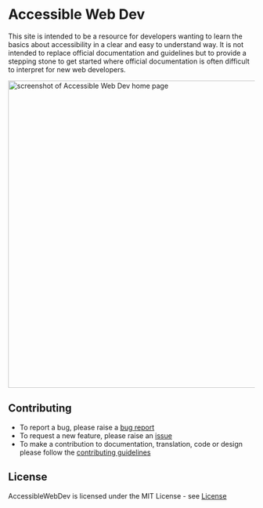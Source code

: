 # Accessible Web Dev
This site is intended to be a resource for developers wanting to learn the basics about accessibility in a clear and easy to understand way. It is not intended to replace official documentation and guidelines but to provide a stepping stone to get started where official documentation is often difficult to interpret for new web developers.

<img width="626" alt="screenshot of Accessible Web Dev home page" src="https://user-images.githubusercontent.com/57045550/192143094-d3987a9c-4bc9-4d42-b1e3-25ba7655a4bd.png">


## Contributing

- To report a bug, please raise a [bug report](https://github.com/AccessibleForAll/AccessibleWebDev/issues/new?assignees=&labels=&template=bug_report.md&title=)
- To request a new feature, please raise an [issue](https://github.com/AccessibleForAll/AccessibleWebDev/issues/new?assignees=&labels=&template=feature_request.md&title=)
- To make a contribution to documentation, translation, code or design please follow the [contributing guidelines](https://github.com/AccessibleForAll/AccessibleWebDev/blob/main/CONTRIBUTING.md)

## License

AccessibleWebDev is licensed under the MIT License - see [License](https://github.com/AccessibleForAll/AccessibleWebDev/blob/main/LICENSE)
